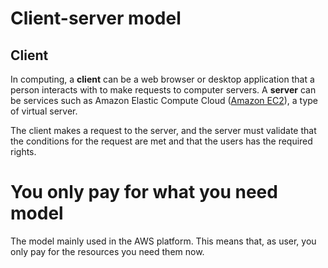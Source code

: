 # Client-server model

## Client
In computing, a **client** can be a web browser or desktop application that a person interacts with to make requests to computer servers. A **server** can be services such as Amazon Elastic Compute Cloud ([Amazon EC2](https://docs.aws.amazon.com/AWSEC2/latest/UserGuide/concepts.html)), a type of virtual server. 

The client makes a request to the server, and the server must validate that the conditions for the request are met and that the users has the required rights. 

# You only pay for what you need model
The model mainly used in the AWS platform. This means that, as user, you only pay for the resources you need them now.